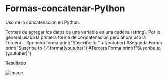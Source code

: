 # Formas-concatenar-Python
Uso de la concatenacion en Python.

Formas de agregar los datos de una variable en una cadena (string). Por lo general usaba la primera forma de concatenacion pero ahora uso la Tercera...
#primera forma print("Suscribe to " + youtuber)
#Segunda Forma print("Suscribe to {}".format(youtuber))
#Tercera Forma print(f"Suscribe to {youtuber}")

Resultado 

![image](https://github.com/user-attachments/assets/ca29d193-5d1f-48d1-b5de-6212f6ace9ca)
